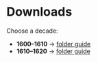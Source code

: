 # Downloads

Choose a decade:

- **1600–1610** → [folder guide](decades/1600-1610/ReadMe.md)
- **1610–1620** → [folder guide](decades/1610-1620/ReadMe.md)
